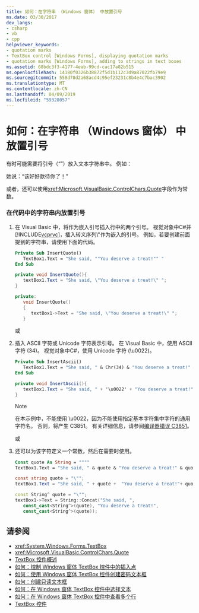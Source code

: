 ```yaml
---
title: 如何：在字符串 （Windows 窗体） 中放置引号
ms.date: 03/30/2017
dev_langs:
- csharp
- vb
- cpp
helpviewer_keywords:
- quotation marks
- TextBox control [Windows Forms], displaying quotation marks
- quotation marks [Windows Forms], adding to strings in text boxes
ms.assetid: 68bdc3f3-4177-4eab-99cd-cac17a82b515
ms.openlocfilehash: 14180f0326b38872f5d1b112c3d9a87022fb79e9
ms.sourcegitcommit: 558d78d2a68acd4c95ef23231c8b4e4c7bac3902
ms.translationtype: MT
ms.contentlocale: zh-CN
ms.lasthandoff: 04/09/2019
ms.locfileid: "59328057"
---
```

# <a name="how-to-put-quotation-marks-in-a-string-windows-forms"></a>如何：在字符串 （Windows 窗体） 中放置引号
有时可能需要将引号（“”）放入文本字符串中。 例如：  
  
 她说：“该好好款待你了！”  
  
 或者，还可以使用<xref:Microsoft.VisualBasic.ControlChars.Quote>字段作为常数。  
  
### <a name="to-place-quotation-marks-in-a-string-in-your-code"></a>在代码中的字符串内放置引号  
  
1. 在 Visual Basic 中，将作为嵌入引号插入行中的两个引号。 视觉对象中C#并[!INCLUDE[vcprvc](../../../../includes/vcprvc-md.md)]，插入转义序列\\"作为嵌入的引号。 例如，若要创建前面提到的字符串，请使用下面的代码。  
  
    ```vb  
    Private Sub InsertQuote()  
       TextBox1.Text = "She said, ""You deserve a treat!"" "  
    End Sub  
    ```  
  
    ```csharp  
    private void InsertQuote(){  
       textBox1.Text = "She said, \"You deserve a treat!\" ";  
    }  
    ```  
  
    ```cpp  
    private:  
       void InsertQuote()  
       {  
          textBox1->Text = "She said, \"You deserve a treat!\" ";  
       }  
    ```  
  
     或  
  
2. 插入 ASCII 字符或 Unicode 字符表示引号。 在 Visual Basic 中，使用 ASCII 字符 (34)。 视觉对象中C#，使用 Unicode 字符 (\u0022)。  
  
    ```vb  
    Private Sub InsertAscii()  
       TextBox1.Text = "She said, " & Chr(34) & "You deserve a treat!" & Chr(34)  
    End Sub  
    ```  
  
    ```csharp  
    private void InsertAscii(){  
       textBox1.Text = "She said, " + '\u0022' + "You deserve a treat!" + '\u0022';  
    }  
    ```  
  
    > [!NOTE]
    >  在本示例中，不能使用 \u0022，因为不能使用指定基本字符集中字符的通用字符名。 否则，将产生 C3851。 有关详细信息，请参阅[编译器错误 C3851](/cpp/error-messages/compiler-errors-2/compiler-error-c3851)。  
  
     或  
  
3. 还可以为该字符定义一个常数，然后在需要时使用。  
  
    ```vb  
    Const quote As String = """"  
    TextBox1.Text = "She said, " & quote & "You deserve a treat!" & quote  
    ```  
  
    ```csharp  
    const string quote = "\"";  
    textBox1.Text = "She said, " + quote +  "You deserve a treat!"+ quote ;  
    ```  
  
    ```cpp  
    const String^ quote = "\"";  
    textBox1->Text = String::Concat("She said, ",  
       const_cast<String^>(quote), "You deserve a treat!",  
       const_cast<String^>(quote));  
    ```  
  
## <a name="see-also"></a>请参阅

- <xref:System.Windows.Forms.TextBox>
- <xref:Microsoft.VisualBasic.ControlChars.Quote>
- [TextBox 控件概述](textbox-control-overview-windows-forms.md)
- [如何：控制 Windows 窗体 TextBox 控件中的插入点](how-to-control-the-insertion-point-in-a-windows-forms-textbox-control.md)
- [如何：使用 Windows 窗体 TextBox 控件创建密码文本框](how-to-create-a-password-text-box-with-the-windows-forms-textbox-control.md)
- [如何：创建只读文本框](how-to-create-a-read-only-text-box-windows-forms.md)
- [如何：在 Windows 窗体 TextBox 控件中选择文本](how-to-select-text-in-the-windows-forms-textbox-control.md)
- [如何：在 Windows 窗体 TextBox 控件中查看多个行](how-to-view-multiple-lines-in-the-windows-forms-textbox-control.md)
- [TextBox 控件](textbox-control-windows-forms.md)

